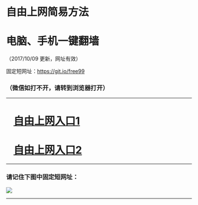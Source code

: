 ﻿# 自由上网简易方法

# 电脑、手机一键翻墙

（2017/10/09 更新，网址有效）

固定短网址：https://git.io/free99

### （微信如打不开，请转到浏览器打开）


***





# &nbsp;&nbsp; <a href="http://ft1530230410.fwq-tz-1001.info/fwqtz01.html?t=100900132082 " target="_blank">自由上网入口1</a>
# &nbsp;&nbsp; <a href="http://ft1742521305.fwq-tz-1002.info/fwqtz02.html?t=1009001817 " target="_blank">自由上网入口2</a>
***

### 请记住下图中固定短网址：

<img src="https://s3-us-west-2.amazonaws.com/fwq-1001/yjfq-20170905okok.png" /> 


***

